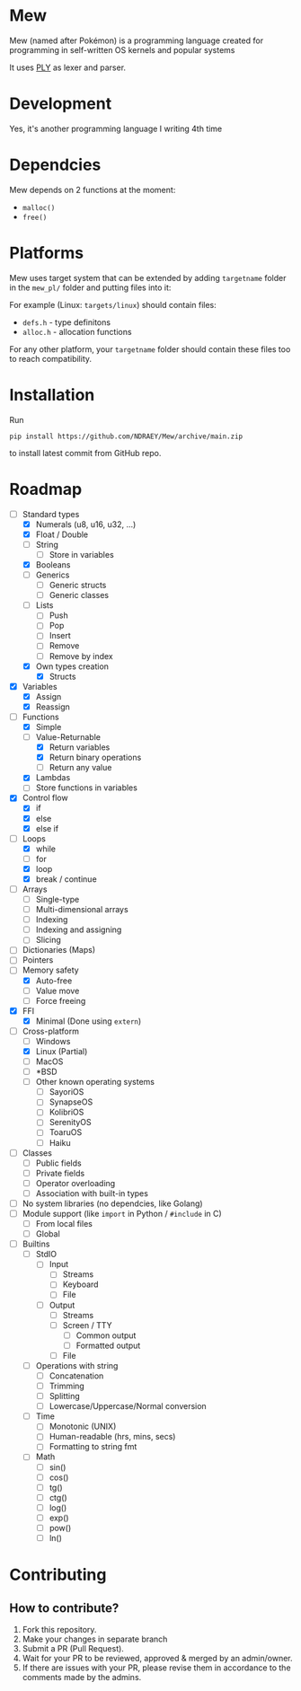 # Mew

Mew (named after Pokémon) is a programming language created for programming in self-written OS kernels and popular systems

It uses [PLY](https://github.com/dabeaz/ply) as lexer and parser.

# Development

Yes, it's another programming language I writing 4th time

# Dependcies

Mew depends on 2 functions at the moment:

- `malloc()`
- `free()`

# Platforms

Mew uses target system that can be extended by adding `targetname` folder in the `mew_pl/` folder and putting files into it:

For example (Linux: `targets/linux`) should contain files:

- `defs.h` - type definitons
- `alloc.h` - allocation functions

For any other platform, your `targetname` folder should contain these files too to reach compatibility.

# Installation

Run
```
pip install https://github.com/NDRAEY/Mew/archive/main.zip
```
to install latest commit from GitHub repo.

# Roadmap

- [ ] Standard types
	- [x] Numerals (u8, u16, u32, ...)
	- [x] Float / Double
	- [ ] String
		- [ ] Store in variables
	- [x] Booleans
	- [ ] Generics
		- [ ] Generic structs
		- [ ] Generic classes
	- [ ] Lists
		- [ ] Push
		- [ ] Pop
		- [ ] Insert
		- [ ] Remove
		- [ ] Remove by index
	- [x] Own types creation
		- [x] Structs
- [x] Variables
	- [x] Assign
	- [x] Reassign
- [ ] Functions
	- [x] Simple
	- [ ] Value-Returnable
		- [x] Return variables
		- [x] Return binary operations
		- [ ] Return any value
	- [x] Lambdas
	- [ ] Store functions in variables
- [x] Control flow
	- [x] if
	- [x] else
	- [x] else if
- [ ] Loops
	- [x] while
	- [ ] for
	- [x] loop
	- [x] break / continue
- [ ] Arrays
	- [ ] Single-type
	- [ ] Multi-dimensional arrays
	- [ ] Indexing
	- [ ] Indexing and assigning
	- [ ] Slicing
- [ ] Dictionaries (Maps)
- [ ] Pointers
- [ ] Memory safety
	- [x] Auto-free
	- [ ] Value move
	- [ ] Force freeing
- [x] FFI
	- [x] Minimal (Done using `extern`)
- [ ] Cross-platform
	- [ ] Windows
	- [x] Linux (Partial)
	- [ ] MacOS
	- [ ] *BSD
	- [ ] Other known operating systems
		- [ ] SayoriOS
		- [ ] SynapseOS
		- [ ] KolibriOS
		- [ ] SerenityOS
		- [ ] ToaruOS
		- [ ] Haiku
- [ ] Classes
	- [ ] Public fields
	- [ ] Private fields
	- [ ] Operator overloading
	- [ ] Association with built-in types
- [ ] No system libraries (no dependcies, like Golang)
- [ ] Module support (like `import` in Python / `#include` in C)
	- [ ] From local files
	- [ ] Global
- [ ] Builtins
	- [ ] StdIO
		- [ ] Input
			- [ ] Streams
			- [ ] Keyboard
			- [ ] File
		- [ ] Output
			- [ ] Streams
			- [ ] Screen / TTY
				- [ ] Common output
				- [ ] Formatted output
			- [ ] File
	- [ ] Operations with string
		- [ ] Concatenation
		- [ ] Trimming
		- [ ] Splitting
		- [ ] Lowercase/Uppercase/Normal conversion
	- [ ] Time
		- [ ] Monotonic (UNIX)
		- [ ] Human-readable (hrs, mins, secs)
		- [ ] Formatting to string fmt
	- [ ] Math
		- [ ] sin()
		- [ ] cos()
		- [ ] tg()
		- [ ] ctg()
		- [ ] log()
		- [ ] exp()
		- [ ] pow()
		- [ ] ln()

# Contributing

## How to contribute?

1. Fork this repository.
2. Make your changes in separate branch
3. Submit a PR (Pull Request).
4. Wait for your PR to be reviewed, approved & merged by an admin/owner.
5. If there are issues with your PR, please revise them in accordance to the comments made by the admins.
